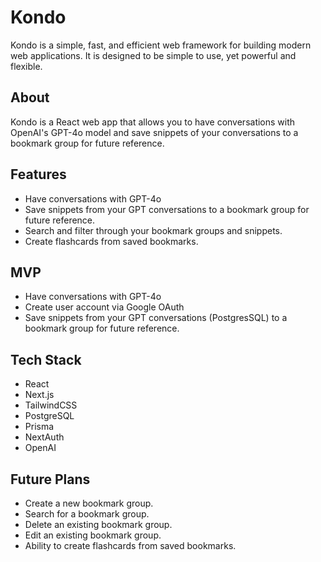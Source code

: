 # Kondo
Kondo is a simple, fast, and efficient web framework for building modern web applications. It is designed to be simple to use, yet powerful and flexible.

## About
Kondo is a React web app that allows you to have conversations with OpenAI's GPT-4o model and save snippets of your conversations to a bookmark group for future reference.

## Features
- Have conversations with GPT-4o
- Save snippets from your GPT conversations to a bookmark group for future reference.
- Search and filter through your bookmark groups and snippets.
- Create flashcards from saved bookmarks.

## MVP
- Have conversations with GPT-4o
- Create user account via Google OAuth
- Save snippets from your GPT conversations (PostgresSQL) to a bookmark group for future reference.

## Tech Stack
- React
- Next.js
- TailwindCSS
- PostgreSQL
- Prisma
- NextAuth
- OpenAI

## Future Plans
- Create a new bookmark group.
- Search for a bookmark group.
- Delete an existing bookmark group.
- Edit an existing bookmark group.
- Ability to create flashcards from saved bookmarks.